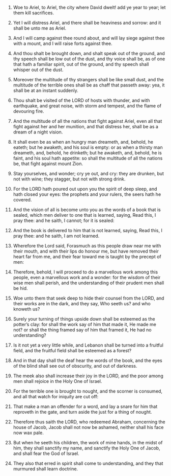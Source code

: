 1. Woe to Ariel, to Ariel, the city where David dwelt! add ye year
to year; let them kill sacrifices.

2. Yet I will distress Ariel, and there shall be heaviness and
sorrow: and it shall be unto me as Ariel.

3. And I will camp against thee round about, and will lay siege
against thee with a mount, and I will raise forts against thee.

4. And thou shalt be brought down, and shalt speak out of the
ground, and thy speech shall be low out of the dust, and thy voice
shall be, as of one that hath a familiar spirit, out of the ground,
and thy speech shall whisper out of the dust.

5. Moreover the multitude of thy strangers shall be like small dust,
and the multitude of the terrible ones shall be as chaff that passeth
away: yea, it shall be at an instant suddenly.

6. Thou shalt be visited of the LORD of hosts with thunder, and with
earthquake, and great noise, with storm and tempest, and the flame of
devouring fire.

7. And the multitude of all the nations that fight against Ariel,
even all that fight against her and her munition, and that distress
her, shall be as a dream of a night vision.

8. It shall even be as when an hungry man dreameth, and, behold, he
eateth; but he awaketh, and his soul is empty: or as when a thirsty
man dreameth, and, behold, he drinketh; but he awaketh, and, behold,
he is faint, and his soul hath appetite: so shall the multitude of all
the nations be, that fight against mount Zion.

9. Stay yourselves, and wonder; cry ye out, and cry: they are
drunken, but not with wine; they stagger, but not with strong drink.

10. For the LORD hath poured out upon you the spirit of deep sleep,
and hath closed your eyes: the prophets and your rulers, the seers
hath he covered.

11. And the vision of all is become unto you as the words of a book
that is sealed, which men deliver to one that is learned, saying, Read
this, I pray thee: and he saith, I cannot; for it is sealed:

12. And
the book is delivered to him that is not learned, saying, Read this, I
pray thee: and he saith, I am not learned.

13. Wherefore the Lord said, Forasmuch as this people draw near me
with their mouth, and with their lips do honour me, but have removed
their heart far from me, and their fear toward me is taught by the
precept of men:

14. Therefore, behold, I will proceed to do a
marvellous work among this people, even a marvellous work and a
wonder: for the wisdom of their wise men shall perish, and the
understanding of their prudent men shall be hid.

15. Woe unto them that seek deep to hide their counsel from the
LORD, and their works are in the dark, and they say, Who seeth us? and
who knoweth us?

16. Surely your turning of things upside down shall
be esteemed as the potter’s clay: for shall the work say of him that
made it, He made me not? or shall the thing framed say of him that
framed it, He had no understanding?

17. Is it not yet a very little
while, and Lebanon shall be turned into a fruitful field, and the
fruitful field shall be esteemed as a forest?

18. And in that day
shall the deaf hear the words of the book, and the eyes of the blind
shall see out of obscurity, and out of darkness.

19. The meek also shall increase their joy in the LORD, and the poor
among men shall rejoice in the Holy One of Israel.

20. For the terrible one is brought to nought, and the scorner is
consumed, and all that watch for iniquity are cut off:

21. That make
a man an offender for a word, and lay a snare for him that reproveth
in the gate, and turn aside the just for a thing of nought.

22. Therefore thus saith the LORD, who redeemed Abraham, concerning
the house of Jacob, Jacob shall not now be ashamed, neither shall his
face now wax pale.

23. But when he seeth his children, the work of mine hands, in the
midst of him, they shall sanctify my name, and sanctify the Holy One
of Jacob, and shall fear the God of Israel.

24. They also that erred in spirit shall come to understanding, and
they that murmured shall learn doctrine.
